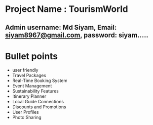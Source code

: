 # Project Name : TourismWorld

## Admin username: Md Siyam, Email: siyam8967@gmail.com, password: siyam.....

# Bullet points
- user friendly
- Travel Packages
- Real-Time Booking System
- Event Management
- Sustainability Features
- Itinerary Planner
- Local Guide Connections
- Discounts and Promotions
- User Profiles
- Photo Sharing

    